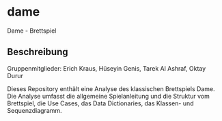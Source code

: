 # dame
Dame - Brettspiel

## Beschreibung

Gruppenmitglieder: Erich Kraus, Hüseyin Genis, Tarek Al Ashraf, Oktay Durur

Dieses Repository enthält eine Analyse des klassischen Brettspiels Dame. Die Analyse umfasst die allgemeine Spielanleitung und die Struktur vom Brettspiel, die Use Cases, das Data Dictionaries, das Klassen- und Sequenzdiagramm.

